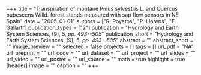 +++
title = "Transpiration of montane Pinus sylvestris L. and Quercus pubescens Willd. forest stands measured with sap flow sensors in NE Spain"
date = "2005-01-01"
authors = ["R. Poyatos", "P. Llorens", "F. Gallart"]
publication_types = ["2"]
publication = "Hydrology and Earth System Sciences, (9), 5, _pp. 493--505_"
publication_short = "Hydrology and Earth System Sciences, (9), 5, _pp. 493--505_"
abstract = ""
abstract_short = ""
image_preview = ""
selected = false
projects = []
tags = []
url_pdf = "NA"
url_preprint = ""
url_code = ""
url_dataset = ""
url_project = ""
url_slides = ""
url_video = ""
url_poster = ""
url_source = ""
math = true
highlight = true
[header]
image = ""
caption = ""
+++
